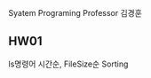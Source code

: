 Syatem Programing Professor 김경훈

HW01 
-------------------------------------
ls명령어 시간순, FileSize순 Sorting
